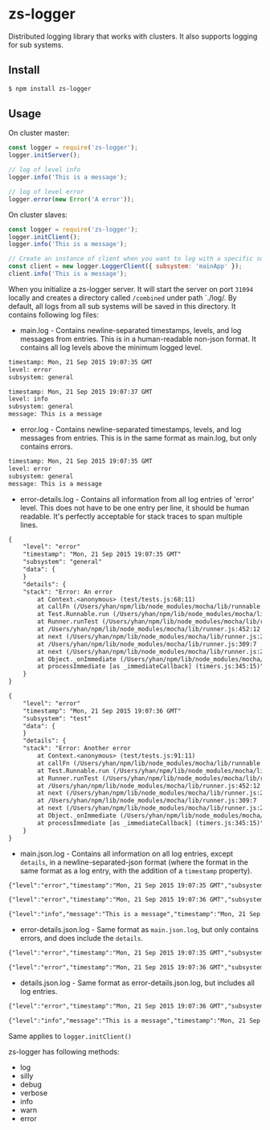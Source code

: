# zs-logger

Distributed logging library that works with clusters. It also supports logging for sub systems.

## Install
```bash
$ npm install zs-logger
```
## Usage
On cluster master: 
```javascript
const logger = require('zs-logger');
logger.initServer();

// log of level info
logger.info('This is a message');

// log of level error
logger.error(new Error('A error'));
```
On cluster slaves:
```javascript
const logger = require('zs-logger');
logger.initClient();
logger.info('This is a message');

// Create an instance of client when you want to log with a specific subsystem
const client = new logger.LoggerClient({ subsystem: 'mainApp' });
client.info('This is a message');
```
When you initialize a zs-logger server. It will start the server on port `31094` locally and creates a directory called `/combined` under path `./log/. By default, all logs from all sub systems will be saved in this directory. It contains following log files:
* main.log - Contains newline-separated timestamps, levels, and log messages from entries. This is in a human-readable non-json format. It contains all log levels above the minimum logged level.
```txt
timestamp: Mon, 21 Sep 2015 19:07:35 GMT
level: error
subsystem: general

timestamp: Mon, 21 Sep 2015 19:07:37 GMT
level: info
subsystem: general
message: This is a message

```
* error.log - Contains newline-separated timestamps, levels, and log messages from entries. This is in the same format as main.log, but only contains errors.
```txt
timestamp: Mon, 21 Sep 2015 19:07:35 GMT
level: error
subsystem: general
message: This is a message

```
* error-details.log - Contains all information from all log entries of 'error' level. This does not have to be one entry per line, it should be human readable. It's perfectly acceptable for stack traces to span multiple lines.
```txt
{
	"level": "error"
	"timestamp": "Mon, 21 Sep 2015 19:07:35 GMT"
	"subsystem": "general"
	"data": {
	}
	"details": {
	"stack": "Error: An error
	    at Context.<anonymous> (test/tests.js:68:11)
	    at callFn (/Users/yhan/npm/lib/node_modules/mocha/lib/runnable.js:251:21)
	    at Test.Runnable.run (/Users/yhan/npm/lib/node_modules/mocha/lib/runnable.js:244:7)
	    at Runner.runTest (/Users/yhan/npm/lib/node_modules/mocha/lib/runner.js:374:10)
	    at /Users/yhan/npm/lib/node_modules/mocha/lib/runner.js:452:12
	    at next (/Users/yhan/npm/lib/node_modules/mocha/lib/runner.js:299:14)
	    at /Users/yhan/npm/lib/node_modules/mocha/lib/runner.js:309:7
	    at next (/Users/yhan/npm/lib/node_modules/mocha/lib/runner.js:248:23)
	    at Object._onImmediate (/Users/yhan/npm/lib/node_modules/mocha/lib/runner.js:276:5)
	    at processImmediate [as _immediateCallback] (timers.js:345:15)"
	}
}

{
	"level": "error"
	"timestamp": "Mon, 21 Sep 2015 19:07:36 GMT"
	"subsystem": "test"
	"data": {
	}
	"details": {
	"stack": "Error: Another error
	    at Context.<anonymous> (test/tests.js:91:11)
	    at callFn (/Users/yhan/npm/lib/node_modules/mocha/lib/runnable.js:251:21)
	    at Test.Runnable.run (/Users/yhan/npm/lib/node_modules/mocha/lib/runnable.js:244:7)
	    at Runner.runTest (/Users/yhan/npm/lib/node_modules/mocha/lib/runner.js:374:10)
	    at /Users/yhan/npm/lib/node_modules/mocha/lib/runner.js:452:12
	    at next (/Users/yhan/npm/lib/node_modules/mocha/lib/runner.js:299:14)
	    at /Users/yhan/npm/lib/node_modules/mocha/lib/runner.js:309:7
	    at next (/Users/yhan/npm/lib/node_modules/mocha/lib/runner.js:248:23)
	    at Object._onImmediate (/Users/yhan/npm/lib/node_modules/mocha/lib/runner.js:276:5)
	    at processImmediate [as _immediateCallback] (timers.js:345:15)"
	}
}

```
* main.json.log - Contains all information on all log entries, except `details`, in a newline-separated-json format (where the format in the same format as a log entry, with the addition of a `timestamp` property).
```txt
{"level":"error","timestamp":"Mon, 21 Sep 2015 19:07:35 GMT","subsystem":"general","data":{}}

{"level":"error","timestamp":"Mon, 21 Sep 2015 19:07:36 GMT","subsystem":"test","data":{}}

{"level":"info","message":"This is a message","timestamp":"Mon, 21 Sep 2015 19:07:37 GMT","subsystem":"general","data":{"ID":"some ID"}}

```
* error-details.json.log - Same format as `main.json.log`, but only contains errors, and does include the `details`.
```txt
{"level":"error","timestamp":"Mon, 21 Sep 2015 19:07:35 GMT","subsystem":"general","data":{},"details":{"stack":"Error: An error\n    at Context.<anonymous> (test/tests.js:68:11)\n    at callFn (/Users/yhan/npm/lib/node_modules/mocha/lib/runnable.js:251:21)\n    at Test.Runnable.run (/Users/yhan/npm/lib/node_modules/mocha/lib/runnable.js:244:7)\n    at Runner.runTest (/Users/yhan/npm/lib/node_modules/mocha/lib/runner.js:374:10)\n    at /Users/yhan/npm/lib/node_modules/mocha/lib/runner.js:452:12\n    at next (/Users/yhan/npm/lib/node_modules/mocha/lib/runner.js:299:14)\n    at /Users/yhan/npm/lib/node_modules/mocha/lib/runner.js:309:7\n    at next (/Users/yhan/npm/lib/node_modules/mocha/lib/runner.js:248:23)\n    at Object._onImmediate (/Users/yhan/npm/lib/node_modules/mocha/lib/runner.js:276:5)\n    at processImmediate [as _immediateCallback] (timers.js:345:15)"}}

{"level":"error","timestamp":"Mon, 21 Sep 2015 19:07:36 GMT","subsystem":"test","data":{},"details":{"stack":"Error: Another error\n    at Context.<anonymous> (test/tests.js:91:11)\n    at callFn (/Users/yhan/npm/lib/node_modules/mocha/lib/runnable.js:251:21)\n    at Test.Runnable.run (/Users/yhan/npm/lib/node_modules/mocha/lib/runnable.js:244:7)\n    at Runner.runTest (/Users/yhan/npm/lib/node_modules/mocha/lib/runner.js:374:10)\n    at /Users/yhan/npm/lib/node_modules/mocha/lib/runner.js:452:12\n    at next (/Users/yhan/npm/lib/node_modules/mocha/lib/runner.js:299:14)\n    at /Users/yhan/npm/lib/node_modules/mocha/lib/runner.js:309:7\n    at next (/Users/yhan/npm/lib/node_modules/mocha/lib/runner.js:248:23)\n    at Object._onImmediate (/Users/yhan/npm/lib/node_modules/mocha/lib/runner.js:276:5)\n    at processImmediate [as _immediateCallback] (timers.js:345:15)"}}

```
* details.json.log -  Same format as error-details.json.log, but includes all log entries.
```txt
{"level":"error","timestamp":"Mon, 21 Sep 2015 19:07:36 GMT","subsystem":"test","data":{},"details":{"stack":"Error: Another error\n    at Context.<anonymous> (test/tests.js:91:11)\n    at callFn (/Users/yhan/npm/lib/node_modules/mocha/lib/runnable.js:251:21)\n    at Test.Runnable.run (/Users/yhan/npm/lib/node_modules/mocha/lib/runnable.js:244:7)\n    at Runner.runTest (/Users/yhan/npm/lib/node_modules/mocha/lib/runner.js:374:10)\n    at /Users/yhan/npm/lib/node_modules/mocha/lib/runner.js:452:12\n    at next (/Users/yhan/npm/lib/node_modules/mocha/lib/runner.js:299:14)\n    at /Users/yhan/npm/lib/node_modules/mocha/lib/runner.js:309:7\n    at next (/Users/yhan/npm/lib/node_modules/mocha/lib/runner.js:248:23)\n    at Object._onImmediate (/Users/yhan/npm/lib/node_modules/mocha/lib/runner.js:276:5)\n    at processImmediate [as _immediateCallback] (timers.js:345:15)"}}

{"level":"info","message":"This is a message","timestamp":"Mon, 21 Sep 2015 19:07:37 GMT","subsystem":"general","data":{"ID":"some ID"},"details":{"text":"some details"}}

```
Same applies to `logger.initClient()`

zs-logger has following methods:
* log
* silly
* debug
* verbose
* info
* warn
* error
